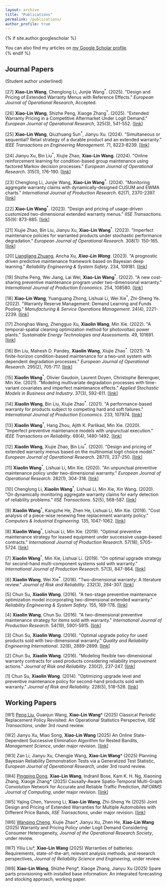 ```yaml
---
layout: archive
title: "Publications"
permalink: /publications/
author_profile: true
---
```


{% if site.author.googlescholar %}
  <div class="wordwrap">You can also find my articles on <a href="{{site.author.googlescholar}}">my Google Scholar profile</a>.</div>
{% endif %}


<h2>Journal Papers</h2> 
(Student author underlined)

[27] <b>Xiao-Lin Wang</b>, Chenglong Li, Junjie Wang<sup>*</sup>. (2025). &quot;Design and Pricing of Extended Warranty Menus with Reference Effects.&quot; <i>European Journal of Operational Research</i>, Accepted.

[26] <b>Xiao-Lin Wang</b>, Shizhe Peng, Xiaoge Zhang<sup>*</sup>. (2025). &quot;Extended Warranty Pricing in a Competitive Aftermarket Under Logit Demand.&quot; <i>European Journal of Operational Research</i>, 325(3), 541-552. [<a href="https://www.sciencedirect.com/science/article/pii/S0377221725002516">link</a>] 

[25] <b>Xiao-Lin Wang</b>, Qiuzhuang Sun<sup>*</sup>, Jianyu Xu. (2024). &quot;Simultaneous or sequential? Retail strategy of a durable product and an extended warranty.&quot; <i>IEEE Transactions on Engineering Management</i>. 71, 8223-8239. [<a href="https://ieeexplore.ieee.org/document/10510648">link</a>]

[24] Jianyu Xu, Bin Liu<sup>*</sup>, Xiujie Zhao, <b>Xiao-Lin Wang</b>. (2024). &quot;Online reinforcement learning for condition-based group maintenance using factored Markov decision processes.&quot; <i>European Journal of Operational Research</i>. 315(1), 176-190. [<a href="https://www.sciencedirect.com/science/article/pii/S0377221723008950">link</a>]

[23] Chenglong Li, Junjie Wang, <b>Xiao-Lin Wang</b><sup>*</sup>. (2024). &quot;Monitoring aggregate warranty claims with dynamically-designed CUSUM and EWMA charts.&quot; <i>International Journal of Production Research</i>. 62(7), 2370-2397. [<a href="https://www.tandfonline.com/doi/full/10.1080/00207543.2023.2217298">link</a>]

[22] <b>Xiao-Lin Wang</b><sup>*</sup>. (2023). &quot;Design and pricing of usage-driven customized two-dimensional extended warranty menus.&quot; <i>IISE Transactions</i>. 55(9): 873-885. [<a href="https://www.tandfonline.com/doi/full/10.1080/24725854.2022.2104972">link</a>]

[21] Xiujie Zhao, Bin Liu, Jianyu Xu, <b>Xiao-Lin Wang</b><sup>*</sup>. (2023). &quot;Imperfect maintenance policies for warranted products under stochastic performance degradation.&quot; <i>European Journal of Operational Research</i>. 308(1): 150-165. [<a href="https://www.sciencedirect.com/science/article/abs/pii/S037722172200858X">link</a>]

[20] <u>Liangliang Zhuang</u>, Ancha Xu<sup>*</sup>, <b>Xiao-Lin Wang</b><sup>*</sup>. (2023). &quot;A prognostic driven predictive maintenance framework based on Bayesian deep learning.&quot; <i>Reliability Engineering & System Safety</i>. 234, 109181. [<a href="https://www.sciencedirect.com/science/article/pii/S0951832023000960">link</a>]

[19] Shizhe Peng, Wei Jiang, Lai Wei, <b>Xiao-Lin Wang</b><sup>*</sup>. (2022). &quot;A new cost-sharing preventive maintenance program under two-dimensional warranty.&quot; <i>International Journal of Production Economics</i>. 254, 108580. [<a href="https://www.sciencedirect.com/science/article/pii/S0925527322001694">link</a>]

[18] <b>Xiao-Lin Wang</b>, Yuanguang Zhong, Lishuai Li, Wei Xie<sup>*</sup>, Zhi-Sheng Ye. (2022). &quot;Warranty Reserve Management: Demand Learning and Funds Pooling.&quot; <i>Manufacturing & Service Operations Management</i>. 24(4), 2221-2239. [<a href="https://pubsonline.informs.org/doi/10.1287/msom.2022.1086">link</a>]

[17] Zhonghao Wang, Zhengguo Xu, <b>Xiaolin Wang</b>, Min Xie. (2022). &quot;A temporal-spatial cleaning optimization method for photovoltaic power plants.&quot; <i>Sustainable Energy Technologies and Assessments</i>. 49, 101691. [<a href="https://www.sciencedirect.com/science/article/abs/pii/S2213138821007050">link</a>]

[16] Bin Liu, Mahesh D. Pandey, <b>Xiaolin Wang</b>, Xiujie Zhao<sup>*</sup>. (2021). &quot;A finite-horizon condition-based maintenance for a two-unit system with dependent degradation processes.&quot; <i>European Journal of Operational Research</i>. 295(2), 705-717. [<a href="https://www.sciencedirect.com/science/article/pii/S0377221721002009">link</a>]

[15] <b>Xiaolin Wang</b><sup>*</sup>, Olivier Gaudoin, Laurent Doyen, Christophe Berenguer, Min Xie. (2021). &quot;Modeling multivariate degradation processes with time-variant covariates and imperfect maintenance effects.&quot; <i>Applied Stochastic Models in Business and Industry</i>. 37(3), 592-611. [<a href="https://onlinelibrary.wiley.com/doi/full/10.1002/asmb.2600">link</a>]

[14] <b>Xiaolin Wang</b>, Bin Liu, Xiujie Zhao<sup>*</sup>. (2021). &quot;A performance-based warranty for products subject to competing hard and soft failures.&quot; <i>International Journal of Production Economics</i>. 233, 107974. [<a href="https://www.sciencedirect.com/science/article/pii/S0925527320303236">link</a>]

[13] <b>Xiaolin Wang</b><sup>*</sup>, Hang Zhou, Ajith K. Parlikad, Min Xie. (2020). &quot;Imperfect preventive maintenance models with unpunctual execution.&quot; <i>IEEE Transactions on Reliability</i>. 69(4), 1480-1492. [<a href="https://ieeexplore.ieee.org/document/9069302/">link</a>]

[12] <b>Xiaolin Wang</b>, Xiujie Zhao, Bin Liu<sup>*</sup>. (2020). &quot;Design and pricing of extended warranty menus based on the multinomial logit choice model.&quot; <i>European Journal of Operational Research</i>. 287(1), 237-250. [<a href="https://www.sciencedirect.com/science/article/abs/pii/S0377221720304409">link</a>]

[11] <b>Xiaolin Wang</b><sup>*</sup>, Lishuai Li, Min Xie. (2020). &quot;An unpunctual preventive maintenance policy under two-dimensional warranty.&quot; <i>European Journal of Operational Research</i>. 282(1), 304-318. [<a href="https://www.sciencedirect.com/science/article/abs/pii/S0377221719307817">link</a>]

[10] Chenglong Li, <b>Xiaolin Wang</b><sup>*</sup>, Lishuai Li, Min Xie, Xin Wang. (2020). &quot;On dynamically monitoring aggregate warranty claims for early detection of reliability problems.&quot; <i>IISE Transactions</i>. 52(5), 568-587. [<a href="https://www.tandfonline.com/doi/full/10.1080/24725854.2019.1647477">link</a>]

[9] <b>Xiaolin Wang</b><sup>*</sup>, Kangzhe He, Zhen He, Lishuai Li, Min Xie. (2019). &quot;Cost analysis of a piece-wise renewing free replacement warranty policy.&quot; <i>Computers & Industrial Engineering</i>. 135, 1047-1062. [<a href="https://www.sciencedirect.com/science/article/abs/pii/S0360835219304061">link</a>]

[8] <b>Xiaolin Wang</b><sup>*</sup>, Lishuai Li, Min Xie. (2019). &quot;Optimal preventive maintenance strategy for leased equipment under successive usage-based contracts.&quot; <i>International Journal of Production Research</i>. 57(18), 5705-5724. [<a href="https://www.tandfonline.com/doi/full/10.1080/00207543.2018.1542181">link</a>]

[7] <b>Xiaolin Wang</b><sup>*</sup>, Min Xie, Lishuai Li. (2019). &quot;On optimal upgrade strategy for second-hand multi-component systems sold with warranty.&quot; <i>International Journal of Production Research</i>. 57(3), 847-864. [<a href="https://www.tandfonline.com/doi/full/10.1080/00207543.2018.1488087">link</a>]

[6] <b>Xiaolin Wang</b>, Wei Xie<sup>*</sup>. (2018). &quot;Two-dimensional warranty: A literature review.&quot; <i>Journal of Risk and Reliability</i>. 232(3), 284-307. [<a href="https://journals.sagepub.com/doi/abs/10.1177/1748006X17742776">link</a>]

[5] Chun Su, <b>Xiaolin Wang</b>. (2016). &quot;A two-stage preventive maintenance optimization model incorporating two-dimensional extended warranty.&quot; <i>Reliability Engineering & System Safety</i>. 155, 169-178. [<a href="https://www.sciencedirect.com/science/article/abs/pii/S0951832016302216">link</a>]

[4] <b>Xiaolin Wang</b>, Chun Su. (2016). &quot;A two-dimensional preventive maintenance strategy for items sold with warranty.&quot; <i>International Journal of Production Research</i>. 54(19), 5901-5915. [<a href="https://www.tandfonline.com/doi/full/10.1080/00207543.2016.1187314">link</a>]

[3] Chun Su, <b>Xiaolin Wang</b>. (2016). &quot;Optimal upgrade policy for used products sold with two-dimensional warranty.&quot; <i>Quality and Reliability Engineering International</i>. 32(8), 2889-2899. [<a href="https://onlinelibrary.wiley.com/doi/full/10.1002/qre.1973">link</a>]

[2] Chun Su, <b>Xiaolin Wang</b>. (2016). &quot;Modeling flexible two-dimensional warranty contracts for used products considering reliability improvement actions.&quot; <i>Journal of Risk and Reliability</i>. 230(2), 237-247. [<a href="https://journals.sagepub.com/doi/abs/10.1177/1748006x15627395">link</a>]

[1] Chun Su, <b>Xiaolin Wang</b>. (2014). &quot;Optimizing upgrade level and preventive maintenance policy for second-hand products sold with warranty.&quot; <i>Journal of Risk and Reliability</i>. 228(5), 518-528. [<a href="https://journals.sagepub.com/doi/abs/10.1177/1748006x14537250">link</a>]



<h2>Working Papers</h2>

[W1] <u>Peng Liu</u>, Guanjun Wang, <b>Xiao-Lin Wang</b>* (2025) Classical Periodic Replacement Policy Revisited: An Operational Statistics Perspective, <i>IISE Transactions</i>, under 3rd round review.  

[W2] Jianyu Xu, Miao Song, <b>Xiao-Lin Wang</b> (2025) An Online State-Dependent Successive Elimination Algorithm for Rested Bandits, <i>Management Science</i>, under major revision. [<a href="https://www.researchgate.net/publication/360493826_An_Online_State-Dependent_Successive_Elimination_Algorithm_for_Rested_Bandits">link</a>]  

[W3] Zan Li, Jianyu Xu, Chengjie Wang, <b>Xiao-Lin Wang</b>* (2025) Planning Bayesian Reliability Demonstration Tests via a Generalized Test Statistic, <i>European Journal of Operational Research</i>, under 3rd round review.   

[W4] <u>Pingping Dong</u>, <b>Xiao-Lin Wang</b>, Indranil Bose, Kam K. H. Ng, Xiaoning Zhang, Xiaoge Zhang* (2025) Causally-Aware Spatio-Temporal Multi-Graph Convolution Network for Accurate and Reliable Traffic Prediction, <i>INFORMS Journal of Computing</i>, under major revision. [<a href="https://arxiv.org/abs/2408.13293">link</a>]

[W5] Yajing Chen, Yanrong Li, <b>Xiao-Lin Wang</b>, Zhi-Sheng Ye (2025) Joint Design and Pricing of Extended Warranties for Multiple Automobiles with Different Price Bands, <i>IISE Transactions</i>, under major revision. [<a href="https://arxiv.org/abs/2501.18203">link</a>]   

[W6] <u>Wanqing Cheng</u>, Xiujie Zhao*, Jianyu Xu, Zhen He, <b>Xiao-Lin Wang</b> (2025) Warranty and Pricing Policy under Logit Demand Considering Consumer Heterogeneity, <i>Journal of the Operational Research Society</i>, under review.  

[W7] Yiliu Liu*, <b>Xiao-Lin Wang</b> (2025) Warranties of batteries: Requirements, state-of-the-art, relevant analysis methods, and research perspectives, <i>Journal of Reliability Science and Engineering</i>, under review.

[W8] <b>Xiao-Lin Wang</b>, Shizhe Peng*, Xiaoge Zhang, Jianyu Xu (2025) Spare parts provisioning with installed base information: An integrated forecasting and stocking approach, working paper.

